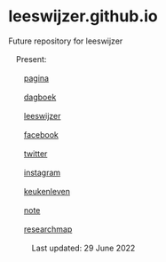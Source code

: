 # leeswijzer.github.io
Future repository for leeswijzer

　Present: 

　　[pagina](http://leeswijzer.org/)

　　[dagboek](http://leeswijzer.org/diary.html)

　　[leeswijzer](https://leeswijzer.hatenadiary.com/)

　　[facebook](https://www.facebook.com/leeswijzer)

　　[twitter](https://twitter.com/leeswijzer)

　　[instagram](https://www.instagram.com/leeswijzer/)

　　[keukenleven](http://leeswijzerplus.blogspot.com/)

　　[note](https://note.com/leeswijzer)

　　[researchmap](https://researchmap.jp/leeswijzer/)

　　　Last updated: 29 June 2022
